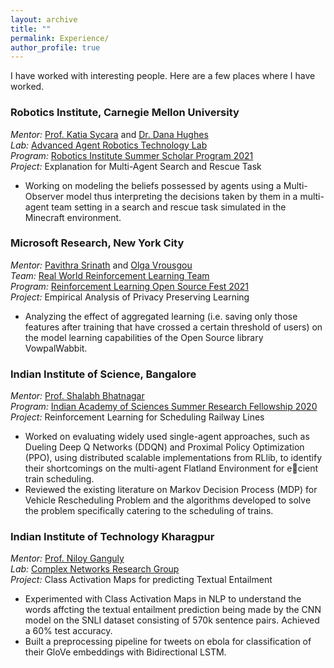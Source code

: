 ```yaml
---
layout: archive
title: ""
permalink: Experience/
author_profile: true
---
```

I have worked with interesting people. Here are a few places where I have worked.

### Robotics Institute, Carnegie Mellon University
<i>Mentor:</i> [Prof. Katia Sycara](https://www.ri.cmu.edu/ri-faculty/katia-sycara/) and [Dr. Dana Hughes](https://www.ri.cmu.edu/ri-people/dana-hughes/)<br>
<i>Lab:</i> [Advanced Agent Robotics Technology Lab](https://www.ri.cmu.edu/robotics-groups/advanced-agent-robotics-technology-lab/)<br>
<i>Program:</i> [Robotics Institute Summer Scholar Program 2021](https://riss.ri.cmu.edu/) <br>
<i>Project:</i> Explanation for Multi-Agent Search and Rescue Task<br>
* Working on modeling the beliefs possessed by agents using a Multi-Observer model thus interpreting the decisions taken by them in a multi-agent team setting in a search and rescue task simulated in the Minecraft environment.

### Microsoft Research, New York City
<i>Mentor:</i> [Pavithra Srinath](https://www.microsoft.com/en-us/research/people/pasrinat/) and [Olga Vrousgou](https://www.microsoft.com/en-us/research/people/olvrousg/)<br>
<i>Team:</i> [Real World Reinforcement Learning Team](https://www.microsoft.com/en-us/research/project/real-world-reinforcement-learning/)<br>
<i>Program:</i> [Reinforcement Learning Open Source Fest 2021](https://www.microsoft.com/en-us/research/academic-program/rl-open-source-fest/) <br>
<i>Project:</i> Empirical Analysis of Privacy Preserving Learning<br>
* Analyzing the effect of aggregated learning (i.e. saving only those features after training that have crossed a certain threshold of users) on the model learning capabilities of the Open Source library VowpalWabbit.

### Indian Institute of Science, Bangalore
<i>Mentor:</i> [Prof. Shalabh Bhatnagar](https://www.csa.iisc.ac.in/~shalabh/)<br>
<i>Program:</i> [Indian Academy of Sciences Summer Research Fellowship 2020](https://web-japps.ias.ac.in:8443/fellowship2020/index.html) <br>
<i>Project:</i> Reinforcement Learning for Scheduling Railway Lines<br>
* Worked on evaluating widely used single-agent approaches, such as Dueling Deep Q Networks (DDQN) and Proximal Policy Optimization (PPO), using distributed scalable implementations from RLlib, to identify their shortcomings on the multi-agent Flatland Environment for ecient train scheduling.
* Reviewed the existing literature on Markov Decision Process (MDP) for Vehicle Rescheduling Problem and the algorithms developed to solve the problem specifically catering to the scheduling of trains.

### Indian Institute of Technology Kharagpur
<i>Mentor:</i> [Prof. Niloy Ganguly](http://www.facweb.iitkgp.ac.in/~niloy/)<br>
<i>Lab:</i> [Complex Networks Research Group](https://cnerg-iitkgp.github.io/)<br>
<i>Project:</i> Class Activation Maps for predicting Textual Entailment<br>
* Experimented with Class Activation Maps in NLP to understand the words affcting the textual entailment prediction being made by the CNN model on the SNLI dataset consisting of 570k sentence pairs. Achieved a 60% test accuracy. 
* Built a preprocessing pipeline for tweets on ebola for classification of their GloVe embeddings with Bidirectional LSTM.